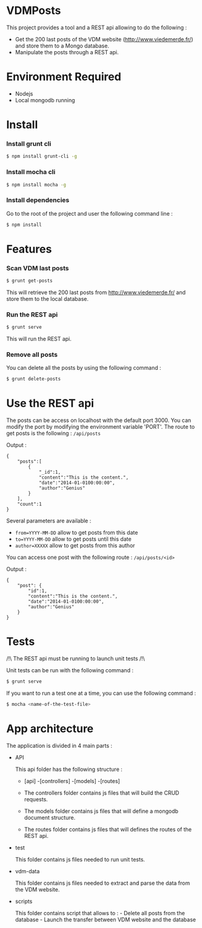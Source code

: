 # VDMPosts
This project provides a tool and a REST api allowing to do the following :
* Get the 200 last posts of the VDM website (http://www.viedemerde.fr/) and store them to a Mongo database.
* Manipulate the posts through a REST api.

# Environment Required
* Nodejs
* Local mongodb running

# Install

### Install grunt cli
```sh
$ npm install grunt-cli -g
```

### Install mocha cli
```sh
$ npm install mocha -g
```

### Install dependencies
Go to the root of the project and user the following command line :
```sh
$ npm install
```

# Features

### Scan VDM last posts
```sh
$ grunt get-posts
```
This will retrieve the 200 last posts from http://www.viedemerde.fr/ and store them to the local database.

### Run the REST api
```sh
$ grunt serve
```
This will run the REST api.

### Remove all posts
You can delete all the posts by using the following command :
```sh
$ grunt delete-posts
```

# Use the REST api
The posts can be access on localhost with the default port 3000. You can modify the port by modifying the environment variable 'PORT'.
The route to get posts is the following :
``/api/posts``

Output :

```
{
    "posts":[
        {
            "_id":1,
            "content":"This is the content.",
            "date":"2014-01-0100:00:00",
            "author":"Genius"
        }
    ],
    "count":1
}
```

Several parameters are available :
 * ``from=YYYY-MM-DD`` allow to get posts from this date
 * ``to=YYYY-MM-DD`` allow to get posts until this date
 * ``author=XXXXX`` allow to get posts from this author

You can access one post with the following route :
``/api/posts/<id>``

Output :

```
{
    "post": {
        "id":1,
        "content":"This is the content.",
        "date":"2014-01-0100:00:00",
        "author":"Genius"
    }
}
```

# Tests

/!\ The REST api must be running to launch unit tests /!\

Unit tests can be run with the following command :

```sh
$ grunt serve
```

If you want to run a test one at a time, you can use the following command :

```sh
$ mocha <name-of-the-test-file>
```
# App architecture

The application is divided in 4 main parts :

* API

    This api folder has the following structure :
    - [api]
        -[controllers]
        -[models]
        -[routes]

    - The controllers folder contains js files that will build the CRUD requests.
    - The models folder contains js files that will define a mongodb document structure.
    - The routes folder contains js files that will defines the routes of the REST api.

* test

    This folder contains js files needed to run unit tests.

* vdm-data

    This folder contains js files needed to extract and parse the data from the VDM website.

* scripts

    This folder contains script that allows to :
        - Delete all posts from the database
        - Launch the transfer between VDM website and the database

